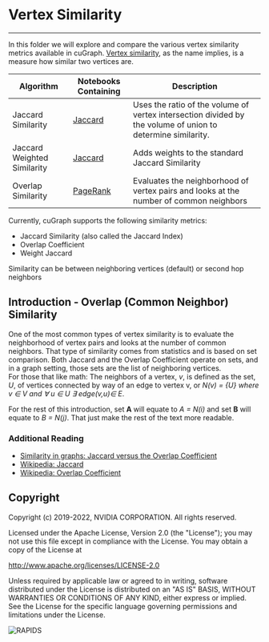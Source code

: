 # Vertex Similarity
----

In this folder we will explore and compare the various vertex similarity metrics available in cuGraph.  [Vertex similarity](https://en.wikipedia.org/wiki/Similarity_(network_science)), as the name implies, is a measure how similar two vertices are.  

|Algorithm          |Notebooks Containing                                                     |Description                                                  |
| --------------- | ------------------------------------------------------------ | ------------------------------------------------------------ |
|Jaccard Similarity  | [Jaccard](Jaccard-Similarity.ipynb)   | Uses the ratio of the volume of vertex intersection divided by the volume of union to determine similarity.  |
|Jaccard Weighted Similarity  | [Jaccard](Jaccard-Similarity.ipynb)   | Adds weights to the standard Jaccard Similarity  |
|Overlap Similarity  | [PageRank](Pagerank.ipynb)               | Evaluates the neighborhood of vertex pairs and looks at the number of common neighbors|

Currently, cuGraph supports the following similarity metrics:
- Jaccard Similarity (also called the Jaccard Index)
- Overlap Coefficient
- Weight Jaccard

Similarity can be between neighboring vertices (default) or second hop neighbors

## Introduction - Overlap (Common Neighbor) Similarity

One of the most common types of vertex similarity is to evaluate the neighborhood of vertex pairs and looks at the number of common neighbors.  That type of similarity comes from statistics and is based on set comparison.  Both Jaccard and the Overlap Coefficient operate on sets, and in a graph setting, those sets are the list of neighboring vertices. <br>
For those that like math:  The neighbors of a vertex, _v_, is defined as the set, _U_, of vertices connected by way of an edge to vertex v, or _N(v) = {U} where v ∈ V and ∀ u ∈ U ∃ edge(v,u)∈ E_.

For the rest of this introduction, set __A__ will equate to _A = N(i)_ and set __B__ will equate to _B = N(j)_.  That just make the rest of the text more readable.

### Additional Reading
- [Similarity in graphs: Jaccard versus the Overlap Coefficient](https://medium.com/rapids-ai/similarity-in-graphs-jaccard-versus-the-overlap-coefficient-610e083b877d)
- [Wikipedia: Jaccard](https://en.wikipedia.org/wiki/Jaccard_index)
- [Wikipedia: Overlap Coefficient](https://en.wikipedia.org/wiki/Overlap_coefficient)

## Copyright

Copyright (c) 2019-2022, NVIDIA CORPORATION.  All rights reserved.

Licensed under the Apache License, Version 2.0 (the "License");  you may not use this file except in compliance with the License.  You may obtain a copy of the License at

http://www.apache.org/licenses/LICENSE-2.0 

Unless required by applicable law or agreed to in writing, software distributed under the License is distributed on an "AS IS" BASIS, WITHOUT WARRANTIES OR CONDITIONS OF ANY KIND, either express or implied.  See the License for the specific language governing permissions and limitations under the License.

![RAPIDS](../../img/rapids_logo.png)
